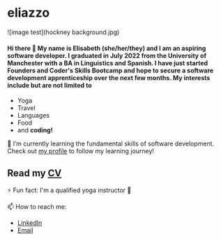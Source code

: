 # eliazzo
![image test](hockney background.jpg)

#### Hi there 👋 My name is Elisabeth (she/her/they) and I am an aspiring software developer. I graduated in July 2022 from the University of Manchester with a BA in Linguistics and Spanish. I have just started Founders and Coder's Skills Bootcamp and hope to secure a software development apprenticeship over the next few months. My interests include but are not limited to
- Yoga
- Travel
- Languages
- Food
- and **coding!**

🌱 I’m currently learning the fundamental skills of software development. Check out [my profile](https://github.com/eliazzo) to follow my learning journey! 

## Read my [CV](https://eliazzo.github.io/Website-2/CV%20FAC.pdf)

⚡ Fun fact: I'm a qualified yoga instructor 🧘

📫 How to reach me:
- [LinkedIn](https://www.linkedin.com/in/elisabeth-azzopardi-b3496a247/)
- [Email](bethazz@hotmail.co.uk)


<!--
**eliazzo/eliazzo** is a ✨ _special_ ✨ repository because its `README.md` (this file) appears on your GitHub profile.

Here are some ideas to get you started:

- 🔭 I’m currently working on ...
- 🌱 I’m currently learning ...
- 👯 I’m looking to collaborate on ...
- 🤔 I’m looking for help with ...
- 💬 Ask me about ...
- 📫 How to reach me: ...
- 😄 Pronouns: ...
- ⚡ Fun fact: ...
-->
